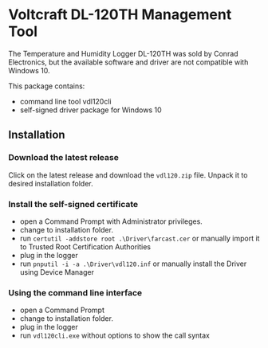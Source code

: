 # Voltcraft DL-120TH Management Tool
The Temperature and Humidity Logger DL-120TH was sold by Conrad Electronics,
but the available software and driver are not compatible with Windows 10.

This package contains:
- command line tool vdl120cli
- self-signed driver package for Windows 10

## Installation
### Download the latest release
Click on the latest release and download the `vdl120.zip` file. Unpack it to desired installation folder.
### Install the self-signed certificate
- open a Command Prompt with Administrator privileges.
- change to installation folder.
- run `certutil -addstore root .\Driver\farcast.cer` or manually import it to Trusted Root Certification Authorities
- plug in the logger	
- run `pnputil -i -a .\Driver\vdl120.inf` or manually install the Driver using Device Manager
### Using the command line interface
- open a Command Prompt
- change to installation folder.
- plug in the logger
- run `vdl120cli.exe` without options to show the call syntax

